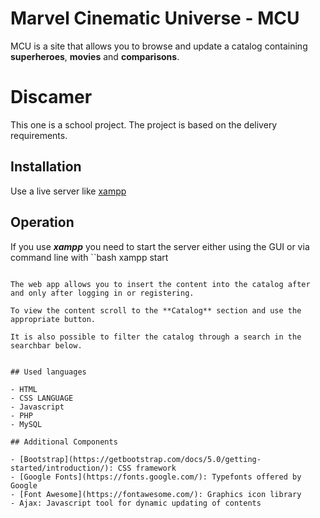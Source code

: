 
# Marvel Cinematic Universe - MCU

MCU is a site that allows you to browse and update a catalog containing **superheroes**, **movies** and **comparisons**.

# Discamer

This one is a school project. The project is based on the delivery requirements.

## Installation

Use a live server like [xampp](https://www.apachefriends.org/it/index.html)

## Operation

If you use ***xampp*** you need to start the server either using the GUI or via command line with 
``bash
xampp start
```

The web app allows you to insert the content into the catalog after and only after logging in or registering.

To view the content scroll to the **Catalog** section and use the appropriate button. 

It is also possible to filter the catalog through a search in the searchbar below.


## Used languages

- HTML
- CSS LANGUAGE
- Javascript 
- PHP
- MySQL

## Additional Components 

- [Bootstrap](https://getbootstrap.com/docs/5.0/getting-started/introduction/): CSS framework
- [Google Fonts](https://fonts.google.com/): Typefonts offered by Google
- [Font Awesome](https://fontawesome.com/): Graphics icon library
- Ajax: Javascript tool for dynamic updating of contents
